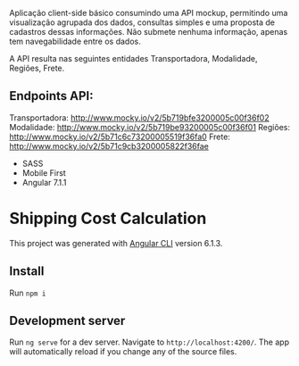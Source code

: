 Aplicação client-side básico consumindo uma API mockup, permitindo uma visualização agrupada dos dados, consultas
simples e uma proposta de cadastros dessas informações. Não submete nenhuma informação, apenas tem navegabilidade entre os
dados.

A API resulta nas seguintes entidades Transportadora, Modalidade, Regiões,
Frete.

## Endpoints API:
Transportadora: http://www.mocky.io/v2/5b719bfe3200005c00f36f02
Modalidade: http://www.mocky.io/v2/5b719be93200005c00f36f01
Regiões: http://www.mocky.io/v2/5b71c6c73200005519f36fa0
Frete: http://www.mocky.io/v2/5b71c9cb3200005822f36fae

* SASS
* Mobile First
* Angular 7.1.1

# Shipping Cost Calculation

This project was generated with [Angular CLI](https://github.com/angular/angular-cli) version 6.1.3.

## Install

Run `npm i`

## Development server

Run `ng serve` for a dev server. Navigate to `http://localhost:4200/`. The app will automatically reload if you change any of the source files.
